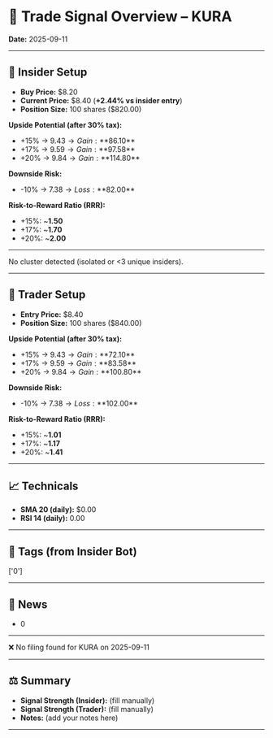 
# 📝 Trade Signal Overview – KURA

**Date:** 2025-09-11

---

## 👤 Insider Setup
- **Buy Price:** $8.20
- **Current Price:** $8.40 (**+2.44% vs insider entry**)
- **Position Size:** 100 shares ($820.00)

**Upside Potential (after 30% tax):**
- +15% → $9.43 → Gain: **$86.10**
- +17% → $9.59 → Gain: **$97.58**
- +20% → $9.84 → Gain: **$114.80**

**Downside Risk:**
- -10% → $7.38 → Loss: **$82.00**

**Risk-to-Reward Ratio (RRR):**
- +15%: ~**1.50**
- +17%: ~**1.70**
- +20%: ~**2.00**

---

No cluster detected (isolated or <3 unique insiders).

---

## 💸 Trader Setup
- **Entry Price:** $8.40
- **Position Size:** 100 shares ($840.00)

**Upside Potential (after 30% tax):**
- +15% → $9.43 → Gain: **$72.10**
- +17% → $9.59 → Gain: **$83.58**
- +20% → $9.84 → Gain: **$100.80**

**Downside Risk:**
- -10% → $7.38 → Loss: **$102.00**

**Risk-to-Reward Ratio (RRR):**
- +15%: ~**1.01**
- +17%: ~**1.17**
- +20%: ~**1.41**

---

## 📈 Technicals
- **SMA 20 (daily):** $0.00
- **RSI 14 (daily):** 0.00

---

## 🧩 Tags (from Insider Bot)
['0']

---

## 📢 News
- 0

---

❌ No filing found for KURA on 2025-09-11

---

## ⚖️ Summary
- **Signal Strength (Insider):** (fill manually)
- **Signal Strength (Trader):** (fill manually)
- **Notes:** (add your notes here)

---
